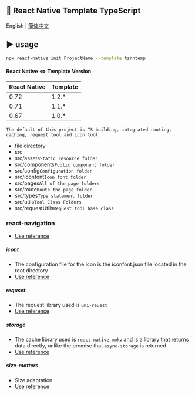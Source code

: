 ## :space_invader: React Native Template TypeScript

English | [简体中文](./README_zh-CN.md)

## :arrow_forward: usage
```sh
npx react-native init ProjectName --template tsrntemp
```

#### React Native <=> Template Version

| React Native | Template |
| ------------ | -------- |
| 0.72         | 1.2.\*   |
| 0.71         | 1.1.\*   |
| 0.67         | 1.0.\*   |

`The default of this project is TS building, integrated routing, caching, request tool and icon tool`

- file directory
 - src
  - src/assets`Static resource folder`
  - src/components`Public component folder`
  - src/config`Configuration folder`
  - src/iconfont`Icon font folder`
  - src/pages`All of the page folders`
  - src/route`Route the page folder`
  - src/types`Type statement folder`
  - src/utils`Tool Class Folders`
  - src/requestUtils`Request tool base class`

### react-navigation
- [Use reference](https://reactnavigation.org/docs/getting-started)

##### icont
- The configuration file for the icon is the iconfont.json file located in the root directory
- [Use reference](https://www.npmjs.com/package/react-native-iconfont-cli)


##### requset
- The request library used is `umi-reuest`
- [Use reference](https://www.npmjs.com/package/umi-request)

##### storage
- The cache library used is `react-native-mmkv` and is a library that returns data directly, unlike the promise that `async-storage` is returned
- [Use reference](https://github.com/mrousavy/react-native-mmkv/blob/master/README.md)


##### size-matters
- Size adaptation
- [Use reference](https://www.npmjs.com/package/react-native-size-matters)

